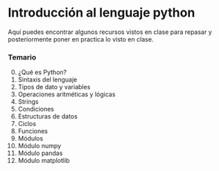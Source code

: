 # Introducción al lenguaje python

Aquí puedes encontrar algunos recursos vistos en clase para repasar y posteriormente poner en practica lo visto en clase.

### Temario

0. ¿Qué es Python?
1. Sintaxis del lenguaje
2. Tipos de dato y variables
3. Operaciones aritméticas y lógicas
4. Strings
5. Condiciones
6. Estructuras de datos
7. Ciclos
8. Funciones
9. Módulos
10. Módulo numpy
11. Módulo pandas
12. Módulo matplotlib
